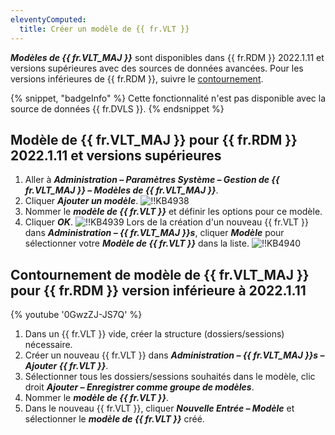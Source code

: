 ```yaml
---
eleventyComputed:
  title: Créer un modèle de {{ fr.VLT }}
---
```

***Modèles de {{ fr.VLT_MAJ }}*** sont disponibles dans {{ fr.RDM }} 2022.1.11 et versions supérieures avec des sources de données avancées. Pour les versions inférieures de {{ fr.RDM }}, suivre le [contournement](#vault-template-workaround-for-remote-desktop-manager-version-lower-than-2022.1.11).

{% snippet, "badgeInfo" %}
Cette fonctionnalité n'est pas disponible avec la source de données {{ fr.DVLS }}.
{% endsnippet %}

## Modèle de {{ fr.VLT_MAJ }} pour {{ fr.RDM }} 2022.1.11 et versions supérieures
1. Aller à ***Administration – Paramètres Système – Gestion de {{ fr.VLT_MAJ }} – Modèles de {{ fr.VLT_MAJ }}***.
1. Cliquer ***Ajouter un modèle***.
![!!KB4938](https://cdnweb.devolutions.net/docs/docs_en_kb_KB4938.png)
1. Nommer le ***modèle de {{ fr.VLT }}*** et définir les options pour ce modèle.
1. Cliquer ***OK***.
![!!KB4939](https://cdnweb.devolutions.net/docs/docs_en_kb_KB4939.png)
Lors de la création d'un nouveau {{ fr.VLT }} dans ***Administration – {{ fr.VLT_MAJ }}s***, cliquer ***Modèle*** pour sélectionner votre ***Modèle de {{ fr.VLT }}*** dans la liste.
![!!KB4940](https://cdnweb.devolutions.net/docs/docs_en_kb_KB4940.png)

## Contournement de modèle de {{ fr.VLT_MAJ }} pour {{ fr.RDM }} version inférieure à 2022.1.11
{% youtube '0GwzZJ-JS7Q' %}

1. Dans un {{ fr.VLT }} vide, créer la structure (dossiers/sessions) nécessaire.
1. Créer un nouveau {{ fr.VLT }} dans ***Administration – {{ fr.VLT_MAJ }}s – Ajouter {{ fr.VLT }}***.
1. Sélectionner tous les dossiers/sessions souhaités dans le modèle, clic droit ***Ajouter – Enregistrer comme groupe de modèles***.
1. Nommer le ***modèle de {{ fr.VLT }}***.
1. Dans le nouveau {{ fr.VLT }}, cliquer ***Nouvelle Entrée – Modèle*** et sélectionner le ***modèle de {{ fr.VLT }}*** créé.